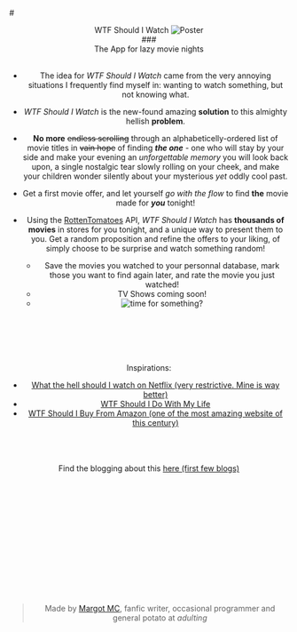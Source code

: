 #<center>WTF Should I Watch
![Poster](http://media.tumblr.com/28410a746bdf452b024f4eec4babe697/tumblr_inline_nexebiTOT21rpusr3.jpg)
<br>
###<center>The App for lazy movie nights  
<br>

* The idea for *WTF Should I Watch* came from the very annoying situations I frequently find myself in: wanting to watch something, but not knowing what.

 * *WTF Should I Watch* is the new-found amazing **solution** to this almighty hellish **problem**. 

 * **No more** <s>endless scrolling</s> through an alphabeticelly-ordered list of movie titles in <s>vain hope</s> of finding ***the one*** - one who will stay by your side and make your evening an *unforgettable memory* you will look back upon, a single nostalgic tear slowly rolling on your cheek, and make your children wonder silently about your mysterious *yet* oddly cool past.

 * Get a first movie offer, and let yourself *go with the flow* to find **the** movie made for ***you*** tonight!

* Using the [RottenTomatoes](http://www.rottentomatoes.com/) API, *WTF Should I Watch* has **thousands of movies** in stores for you tonight, and a unique way to present them to you. Get a random proposition and refine the offers to your liking, of simply choose to be surprise and watch something random!
		
  * Save the movies you watched to your personnal database, mark those you want to find again later, and rate the movie you just watched!
  * TV Shows coming soon!
  * ![time for something?](http://media.tumblr.com/6d4aa2a0ab29f03ae19dcf4082810513/tumblr_inline_nexf69gPRo1rpusr3.jpg)

<br><br><br><br><br>
 Inspirations: <br>
   - [What the hell should I watch on Netflix (very restrictive. Mine is way better)](http://whatthehellshouldiwatchonnetflix.com/)<br>
   - [WTF Should I Do With My Life](http://wtfshouldidowithmylife.com/)<br>
   - [WTF Should I Buy From Amazon (one of the most amazing website of this century)](http://wtfshouldibuyfromamazon.com/)
   

<br><br><br>
Find the blogging about this [here (first few blogs)](http://www.fourthfloor.me/blogs/mmercier/category/web14203/)
<br><br><br><br><br><br><br><br><br><br><br><br>
<br><br>


>Made by [Margot MC](https://github.com/Myrtilletamere), fanfic writer, occasional programmer and general potato at *adulting*


  
